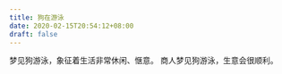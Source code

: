 ```yaml
---
title: 狗在游泳
date: 2020-02-15T20:54:12+08:00
draft: false
---
```


梦见狗游泳，象征着生活非常休闲、惬意。
商人梦见狗游泳，生意会很顺利。
